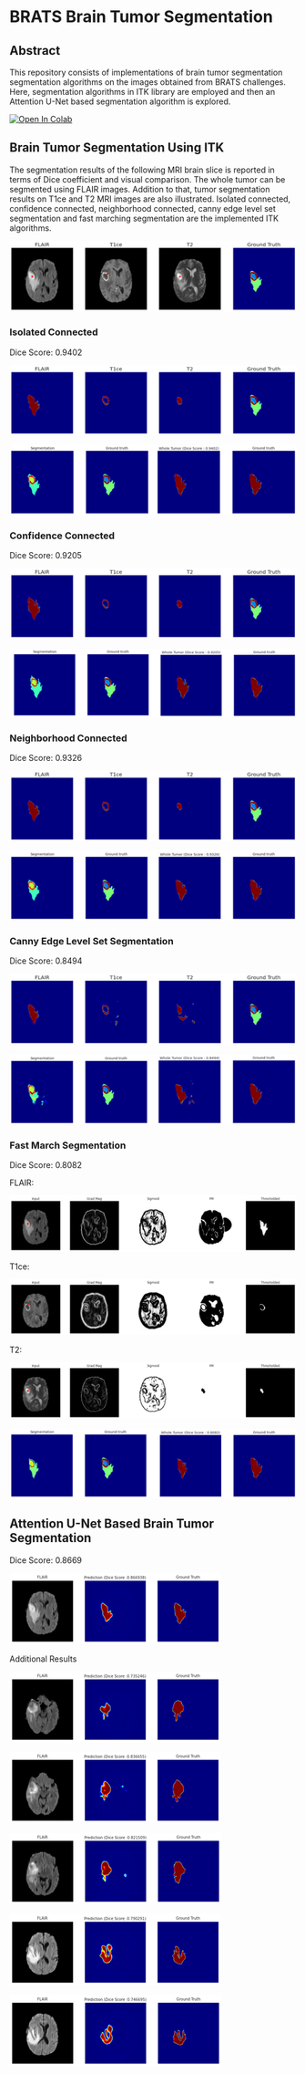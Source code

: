 # BRATS Brain Tumor Segmentation

## Abstract

This repository consists of implementations of brain tumor segmentation segmentation algorithms on the images obtained from BRATS challenges. Here, segmentation algorithms in ITK library are employed and then an Attention U-Net based segmentation algorithm is explored.

[![Open In Colab](https://colab.research.google.com/assets/colab-badge.svg)](https://colab.research.google.com/github/Jathurshan0330/BRATS-Brain-Tumor-Segmentation/blob/master/170248G_BM4301_Brain_Tumor_Segmentation.ipynb)

## Brain Tumor Segmentation Using ITK

The segmentation results of the following  MRI brain slice is reported in terms of Dice coefficient and visual comparison. The whole tumor can be segmented using FLAIR images. Addition to that, tumor segmentation results on T1ce and T2 MRI images are also illustrated. Isolated connected, confidence connected, neighborhood connected, canny edge level set segmentation and fast marching segmentation are the implemented ITK algorithms.

![Untitled](BRATS%20Brain%20Tumor%20Segmentation%20781fd1aaf07a4c49bee366f8662474a2/Untitled.png)

### Isolated Connected

Dice Score: 0.9402

![Untitled](BRATS%20Brain%20Tumor%20Segmentation%20781fd1aaf07a4c49bee366f8662474a2/Untitled%201.png)

![Untitled](BRATS%20Brain%20Tumor%20Segmentation%20781fd1aaf07a4c49bee366f8662474a2/Untitled%202.png)

### Confidence Connected

Dice Score: 0.9205

![Untitled](BRATS%20Brain%20Tumor%20Segmentation%20781fd1aaf07a4c49bee366f8662474a2/Untitled%203.png)

![Untitled](BRATS%20Brain%20Tumor%20Segmentation%20781fd1aaf07a4c49bee366f8662474a2/Untitled%204.png)

### Neighborhood Connected

Dice Score: 0.9326

![Untitled](BRATS%20Brain%20Tumor%20Segmentation%20781fd1aaf07a4c49bee366f8662474a2/Untitled%205.png)

![Untitled](BRATS%20Brain%20Tumor%20Segmentation%20781fd1aaf07a4c49bee366f8662474a2/Untitled%206.png)

### Canny Edge Level Set Segmentation

Dice Score: 0.8494

![Untitled](BRATS%20Brain%20Tumor%20Segmentation%20781fd1aaf07a4c49bee366f8662474a2/Untitled%207.png)

![Untitled](BRATS%20Brain%20Tumor%20Segmentation%20781fd1aaf07a4c49bee366f8662474a2/Untitled%208.png)

### Fast March Segmentation

Dice Score: 0.8082

FLAIR:

![Untitled](BRATS%20Brain%20Tumor%20Segmentation%20781fd1aaf07a4c49bee366f8662474a2/Untitled%209.png)

T1ce:

![Untitled](BRATS%20Brain%20Tumor%20Segmentation%20781fd1aaf07a4c49bee366f8662474a2/Untitled%2010.png)

T2:

![Untitled](BRATS%20Brain%20Tumor%20Segmentation%20781fd1aaf07a4c49bee366f8662474a2/Untitled%2011.png)

![Untitled](BRATS%20Brain%20Tumor%20Segmentation%20781fd1aaf07a4c49bee366f8662474a2/Untitled%2012.png)

## Attention U-Net Based Brain Tumor Segmentation

Dice Score: 0.8669

![Untitled](BRATS%20Brain%20Tumor%20Segmentation%20781fd1aaf07a4c49bee366f8662474a2/Untitled%2013.png)

Additional Results

![Untitled](BRATS%20Brain%20Tumor%20Segmentation%20781fd1aaf07a4c49bee366f8662474a2/Untitled%2014.png)

![Untitled](BRATS%20Brain%20Tumor%20Segmentation%20781fd1aaf07a4c49bee366f8662474a2/Untitled%2015.png)

![Untitled](BRATS%20Brain%20Tumor%20Segmentation%20781fd1aaf07a4c49bee366f8662474a2/Untitled%2016.png)

![Untitled](BRATS%20Brain%20Tumor%20Segmentation%20781fd1aaf07a4c49bee366f8662474a2/Untitled%2017.png)

![Untitled](BRATS%20Brain%20Tumor%20Segmentation%20781fd1aaf07a4c49bee366f8662474a2/Untitled%2018.png)

